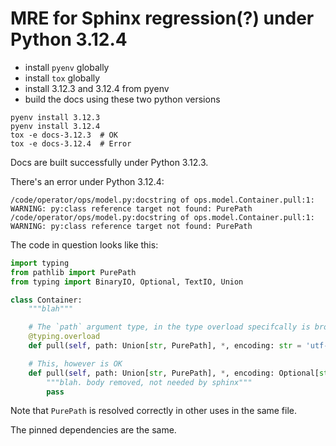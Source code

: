 # MRE for Sphinx regression(?) under Python 3.12.4

- install `pyenv` globally
- install `tox` globally
- install 3.12.3 and 3.12.4 from pyenv
- build the docs using these two python versions


```
pyenv install 3.12.3
pyenv install 3.12.4
tox -e docs-3.12.3  # OK
tox -e docs-3.12.4  # Error
```

Docs are built successfully under Python 3.12.3.

There's an error under Python 3.12.4:

```
/code/operator/ops/model.py:docstring of ops.model.Container.pull:1: WARNING: py:class reference target not found: PurePath
/code/operator/ops/model.py:docstring of ops.model.Container.pull:1: WARNING: py:class reference target not found: PurePath
```

The code in question looks like this:

```py
import typing
from pathlib import PurePath
from typing import BinaryIO, Optional, TextIO, Union

class Container:
    """blah"""

    # The `path` argument type, in the type overload specifcally is broken under py 3.12.4
    @typing.overload
    def pull(self, path: Union[str, PurePath], *, encoding: str = 'utf-8') -> TextIO: ...

    # This, however is OK
    def pull(self, path: Union[str, PurePath], *, encoding: Optional[str] = 'utf-8'):
        """blah. body removed, not needed by sphinx"""
        pass
```

Note that `PurePath` is resolved correctly in other uses in the same file.

The pinned dependencies are the same.
